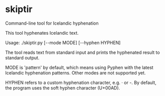 # skiptir
Command-line tool for Icelandic hyphenation

This tool hyphenates Icelandic text.

Usage:
./skiptir.py [--mode MODE] [--hyphen HYPHEN]

The tool reads text from standard input and prints the
hyphenated result to standard output.

MODE is 'pattern' by default, which means using Pyphen
with the latest Icelandic hyphenation patterns.
Other modes are not supported yet.

HYPHEN refers to a custom hyphenation character, e.g. · or -.
By default, the program uses the soft hyphen character (U+00AD).
